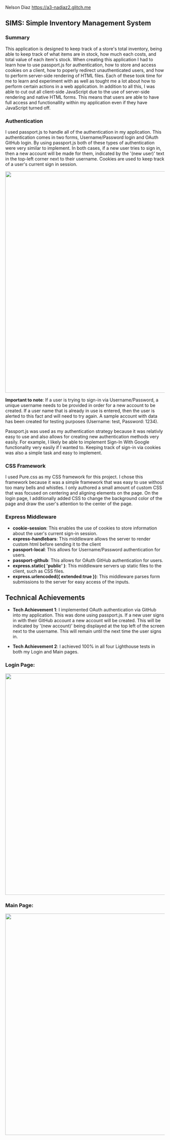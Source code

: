 Nelson Diaz
https://a3-nadiaz2.glitch.me

## SIMS: Simple Inventory Management System

### Summary
This application is designed to keep track of a store's total inventory, being able to keep track of what items are in stock, how much each costs, and total value of each item's stock. When creating this application I had to learn how to use passport.js for authentication, how to store and access cookies on a client, how to poperly redirect unauthenticated users, and how to perform server-side rendering of HTML files. Each of these took time for me to learn and experiment with as well as tought me a lot about how to perform certain actions in a web application. In addition to all this, I was able to cut out all client-side JavaScript due to the use of server-side rendering and native HTML forms. This means that users are able to have full access and functionallity within my application even if they have JavaScript turned off.

### Authentication
I used passport.js to handle all of the authentication in my application. This authentication comes in two forms, Username/Password login and OAuth GitHub login. By using passport.js both of these types of authentication were very similar to implement. In both cases, if a new user tries to sign in, then a new account will be made for them, indicated by the '(new user)' text in the top-left corner next to their username. Cookies are used to keep track of a user's current sign in session.

<img src="https://github.com/nadiaz2/a3-persistence/blob/main/New_User.png?raw=true" width="700"/>

**Important to note**: If a user is trying to sign-in via Username/Password, a unique username needs to be provided in order for a new account to be created. If a user name that is already in use is entered, then the user is alerted to this fact and will need to try again. A sample account with data has been created for testing purposes (Username: test, Password: 1234).

Passport.js was used as my authentication strategy because it was relativly easy to use and also allows for creating new authentication methods very easily. For example, I likely be able to implement Sign-In With Google functionality very easily if I wanted to. Keeping track of sign-in via cookies was also a simple task and easy to implement.

### CSS Framework
I used Pure.css as my CSS framework for this project. I chose this framework because it was a simple framework that was easy to use without too many bells and whistles. I only authored a small amount of custom CSS that was focused on centering and aligning elements on the page. On the login page, I additionally added CSS to change the background color of the page and draw the user's attention to the center of the page.

### Express Middleware
- **cookie-session**: This enables the use of cookies to store information about the user's current sign-in session.
- **express-handlebars**: This middleware allows the server to render custom html before sending it to the client
- **passport-local**: This allows for Username/Password authentication for users.
- **passport-github**: This allows for OAuth GitHub authentication for users.
- **express.static( 'public' )**: This middleware servers up static files to the client, such as CSS files.
- **express.urlencoded({ extended:true })**: This middleware parses form submissions to the server for easy access of the inputs.


## Technical Achievements

- **Tech Achievement 1**: I implemented OAuth authentication via GitHub into my application. This was done using passport.js. If a new user signs in with their GitHub account a new account will be created. This will be indicated by '(new account)' being displayed at the top left of the screen next to the username. This will remain until the next time the user signs in.

- **Tech Achievement 2**: I achieved 100% in all four Lighthouse tests in both my Login and Main pages.

### Login Page:
<img src="https://github.com/nadiaz2/a3-persistence/blob/main/Login_Lighthouse.png?raw=true" width="700"/>

### Main Page:
<img src="https://github.com/nadiaz2/a3-persistence/blob/main/Main_Lighthouse.png?raw=true" width="700"/>
